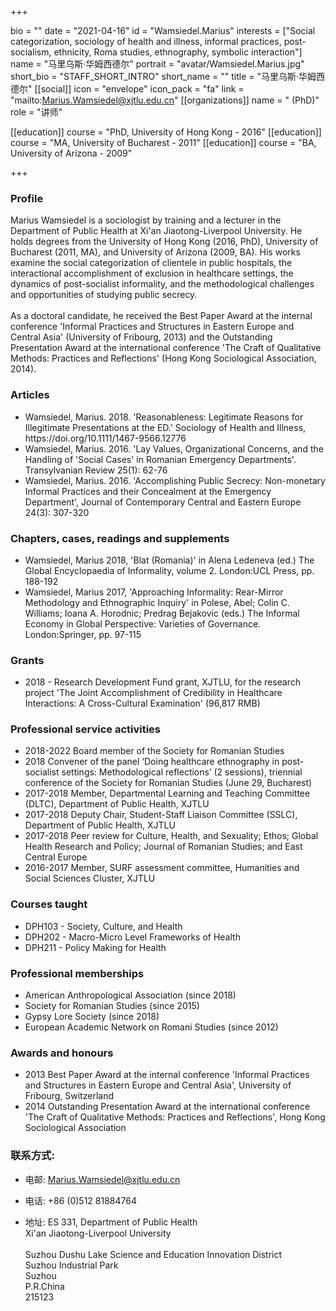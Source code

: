 +++

bio = ""
date = "2021-04-16"
id = "Wamsiedel.Marius"
interests = ["Social categorization, sociology of health and illness, informal practices, post-socialism, ethnicity, Roma studies, ethnography, symbolic interaction"]
name = "马里乌斯·华姆西德尔"
portrait = "avatar/Wamsiedel.Marius.jpg"
short_bio = "STAFF_SHORT_INTRO"
short_name = ""
title = "马里乌斯·华姆西德尔"
[[social]]
    icon = "envelope"
    icon_pack = "fa"
    link = "mailto:Marius.Wamsiedel@xjtlu.edu.cn"
[[organizations]]
    name = " (PhD)"
    role = "讲师"

[[education]]
    course = "PhD, University of Hong Kong - 2016"
[[education]]
    course = "MA, University of Bucharest - 2011"
[[education]]
    course = "BA, University of Arizona - 2009"

+++



<!-- Research Team Begins -->




<!-- Research Team Ends -->


<!-- Teaching Begins -->


<!-- Teaching Ends -->




<!-- XJTLU Profile Begins -->

### Profile

Marius Wamsiedel is a sociologist by training and a lecturer in the Department of Public Health at Xi'an Jiaotong-Liverpool University. He holds degrees from the University of Hong Kong (2016, PhD), University of Bucharest (2011, MA), and University of Arizona (2009, BA). His works examine the social categorization of clientele in public hospitals, the interactional accomplishment of exclusion in healthcare settings, the dynamics of post-socialist informality, and the methodological challenges and opportunities of studying public secrecy.<br><br>As a doctoral candidate, he received the Best Paper Award at the internal conference 'Informal Practices and Structures in Eastern Europe and Central Asia' (University of Fribourg, 2013) and the Outstanding Presentation Award at the international conference 'The Craft of Qualitative Methods: Practices and Reflections' (Hong Kong Sociological Association, 2014). 

###  Articles

<ul> <li> Wamsiedel, Marius. 2018. 'Reasonableness: Legitimate Reasons for Illegitimate Presentations at the ED.' Sociology of Health and Illness, https://doi.org/10.1111/1467-9566.12776  </li><li> Wamsiedel, Marius. 2016. 'Lay Values, Organizational Concerns, and the Handling of 'Social Cases' in Romanian Emergency Departments'. Transylvanian Review 25(1): 62-76 </li><li> Wamsiedel, Marius. 2016. 'Accomplishing Public Secrecy: Non-monetary Informal Practices and their Concealment at the Emergency Department', Journal of Contemporary Central and Eastern Europe 24(3): 307-320 </li> </ul>

###  Chapters, cases, readings and supplements

<ul> <li> Wamsiedel, Marius 2018, 'Blat (Romania)' in Alena Ledeneva (ed.) The Global Encyclopaedia of Informality, volume 2. London:UCL Press, pp. 188-192 </li><li> Wamsiedel, Marius 2017, 'Approaching Informality: Rear-Mirror Methodology and Ethnographic Inquiry' in Polese, Abel; Colin C. Williams; Ioana A. Horodnic; Predrag Bejakovic (eds.) The Informal Economy in Global Perspective: Varieties of Governance. London:Springer, pp. 97-115 </li> </ul>

###  Grants

<ul> <li> 2018 - Research Development Fund grant, XJTLU, for the research project 'The Joint Accomplishment of Credibility in Healthcare Interactions: A Cross-Cultural Examination' (96,817 RMB) </li> </ul>

###  Professional service activities

<ul> <li> 2018-2022 Board member of the Society for Romanian Studies </li><li> 2018 Convener of the panel ‘Doing healthcare ethnography in post-socialist settings: Methodological reflections’ (2 sessions), triennial conference of the Society for Romanian Studies (June 29, Bucharest) </li><li> 2017-2018 Member, Departmental Learning and Teaching Committee (DLTC), Department of Public Health, XJTLU </li><li> 2017-2018 Deputy Chair, Student-Staff Liaison Committee (SSLC), Department of Public Health, XJTLU </li><li> 2017-2018 Peer review for Culture, Health, and Sexuality; Ethos; Global Health Research and Policy; Journal of Romanian Studies; and East Central Europe </li><li> 2016-2017 Member, SURF assessment committee, Humanities and Social Sciences Cluster, XJTLU </li> </ul>

###  Courses taught

<ul> <li> DPH103 - Society, Culture, and Health </li><li> DPH202 - Macro-Micro Level Frameworks of Health </li><li> DPH211 - Policy Making for Health </li> </ul>

###  Professional memberships

<ul> <li> American Anthropological Association (since 2018) </li><li> Society for Romanian Studies (since 2015) </li><li> Gypsy Lore Society (since 2018) </li><li> European Academic Network on Romani Studies (since 2012) </li> </ul>

###  Awards and honours

<ul> <li> 2013 Best Paper Award at the internal conference 'Informal Practices and Structures in Eastern Europe and Central Asia', University of Fribourg, Switzerland </li><li> 2014 Outstanding Presentation Award at the international conference 'The Craft of Qualitative Methods: Practices and Reflections', Hong Kong Sociological Association </li> </ul>


### 联系方式:

 - 电邮: Marius.Wamsiedel@xjtlu.edu.cn

 - 电话: +86 (0)512 81884764

 - 地址: ES 331, Department of Public Health<br>Xi'an Jiaotong-Liverpool University<br><br> Suzhou Dushu Lake Science and Education Innovation District <br> Suzhou Industrial Park <br> Suzhou <br> P.R.China<br> 215123<br><br>


<!-- XJTLU Profile Ends -->

